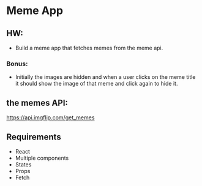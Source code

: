 # Meme App

## HW:
* Build a meme app that fetches memes from the meme api.
### Bonus:
* Initially the images are hidden and when a user clicks on the meme title it should show the image of that meme and click again to hide it.

## the memes API:
https://api.imgflip.com/get_memes

## Requirements
* React
* Multiple components
* States
* Props
* Fetch
